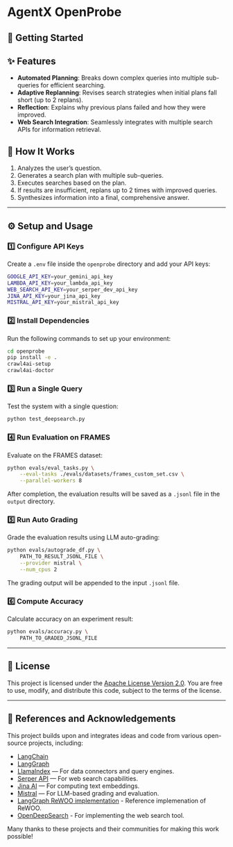# AgentX OpenProbe

## 🚀 Getting Started


## ✨ Features

* **Automated Planning**: Breaks down complex queries into multiple sub-queries for efficient searching.
* **Adaptive Replanning**: Revises search strategies when initial plans fall short (up to 2 replans).
* **Reflection**: Explains why previous plans failed and how they were improved.
* **Web Search Integration**: Seamlessly integrates with multiple search APIs for information retrieval.

## 🧭 How It Works

1. Analyzes the user’s question.
2. Generates a search plan with multiple sub-queries.
3. Executes searches based on the plan.
4. If results are insufficient, replans up to 2 times with improved queries.
5. Synthesizes information into a final, comprehensive answer.

---

## ⚙️ Setup and Usage

### 1️⃣ Configure API Keys

Create a `.env` file inside the `openprobe` directory and add your API keys:

```bash
GOOGLE_API_KEY=your_gemini_api_key
LAMBDA_API_KEY=your_lambda_api_key
WEB_SEARCH_API_KEY=your_serper_dev_api_key
JINA_API_KEY=your_jina_api_key
MISTRAL_API_KEY=your_mistral_api_key
```

### 2️⃣ Install Dependencies

Run the following commands to set up your environment:

```bash
cd openprobe
pip install -e .
crawl4ai-setup
crawl4ai-doctor
```

### 3️⃣ Run a Single Query

Test the system with a single question:

```bash
python test_deepsearch.py
```

### 4️⃣ Run Evaluation on FRAMES

Evaluate on the FRAMES dataset:

```bash
python evals/eval_tasks.py \
    --eval-tasks ./evals/datasets/frames_custom_set.csv \
    --parallel-workers 8
```

After completion, the evaluation results will be saved as a `.jsonl` file in the `output` directory.

### 5️⃣ Run Auto Grading

Grade the evaluation results using LLM auto-grading:

```bash
python evals/autograde_df.py \
    PATH_TO_RESULT_JSONL_FILE \
    --provider mistral \
    --num_cpus 2
```

The grading output will be appended to the input `.jsonl` file.

### 6️⃣ Compute Accuracy

Calculate accuracy on an experiment result:

```bash
python evals/accuracy.py \
    PATH_TO_GRADED_JSONL_FILE
```

---

## 📄 License

This project is licensed under the [Apache License Version 2.0](LICENSE). You are free to use, modify, and distribute this code, subject to the terms of the license.

---

## 🧩 References and Acknowledgements

This project builds upon and integrates ideas and code from various open-source projects, including:

* [LangChain](https://github.com/langchain-ai/langchain)
* [LangGraph](https://github.com/langchain-ai/langgraph)
* [LlamaIndex](https://github.com/jerryjliu/llama_index) — For data connectors and query engines.
* [Serper API](https://serper.dev/) — For web search capabilities.
* [Jina AI](https://github.com/jina-ai/jina) — For computing text embeddings.
* [Mistral](https://mistral.ai) — For LLM-based grading and evaluation.
* [LangGraph ReWOO implementation](https://langchain-ai.github.io/langgraph/tutorials/rewoo/rewoo) - Reference implemenation of ReWOO.
* [OpenDeepSearch](https://github.com/sentient-agi/OpenDeepSearch) - For implementing the web search tool.

Many thanks to these projects and their communities for making this work possible!
